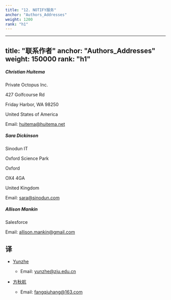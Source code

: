 ```yaml
---
title: "12. NOTIFY服务"
anchor: "Authors_Addresses"
weight: 1200
rank: "h1"
---
```


---
title: "联系作者"
anchor: "Authors_Addresses"
weight: 150000
rank: "h1"
---

##### Christian Huitema

Private Octopus Inc.

427 Golfcourse Rd

Friday Harbor, WA 98250

United States of America

Email: [huitema@huitema.net](mailto:huitema@huitema.net)


##### Sara Dickinson

Sinodun IT

Oxford Science Park

Oxford 

OX4 4GA

United Kingdom

Email: [sara@sinodun.com](sara@sinodun.com)


##### Allison Mankin

Salesforce

Email: [allison.mankin@gmail.com](mailto:allison.mankin@gmail.com)

## 译

- [Yunzhe](https://github.com/YunzheZJU)
    - Email: yunzhe@zju.edu.cn

- [方秋航](https://github.com/fangqiuhang)
    - Email: fangqiuhang@163.com
